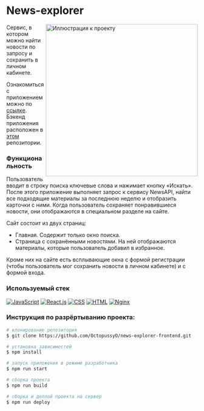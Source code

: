 # News-explorer

<img align="right" width="400px" src="https://downloader.disk.yandex.ru/preview/b681ce4148acf6c95f23909c48df2abd8908ef1ddad65c98eaec09e3128d7891/60314de8/46A899kYy3PWf3pkISNWvANgfgLjAcOFiY-aXf3k4YOuc7A4Etf4Pfp10PycasIxsa5epKcogKmStKMaxtGsdQ%3D%3D?uid=0&filename=news-explorer.jpg&disposition=inline&hash=&limit=0&content_type=image%2Fjpeg&owner_uid=0&tknv=v2&size=1920x913" alt="Иллюстрация к проекту">

Сервис, в котором можно найти новости по запросу и сохранить в личном кабинете.

Ознакомиться с приложением можно по [ссылке](https://wow-news.nomoredomains.club/).
Бэкенд приложения расположен в [этом](https://github.com/OctopussyO/news-explorer-api) репозитории.

### Функциональность

Пользователь вводит в строку поиска ключевые слова и нажимает кнопку «Искать». После этого приложение выполняет  запрос к сервису NewsAPI, найти все подходящие материалы за последнюю неделю и отобразить карточки с ними. Когда пользователь сохраняет понравившиеся новости, они отображаются в специальном разделе на сайте.

Сайт состоит из двух страниц:
- Главная. Содержит только окно поиска.
- Страница с сохранёнными новостями. На ней отображаются материалы, которые пользователь добавил в избранное.

Кроме них на сайте есть всплывающие окна с формой регистрации (чтобы пользователь мог сохранить новости в личном кабинете) и с формой входа.

### Используемый стек

[![JavaScript](https://img.shields.io/badge/-JavaScript-464646??style=flat-square&logo=javascript)](https://www.javascript.com/)
[![React.js](https://img.shields.io/badge/-React.js-464646??style=flat-square&logo=react.js)](https://ru.reactjs.org/)
[![CSS](https://img.shields.io/badge/-CSS-464646??style=flat-square&logo=css3)](https://www.w3.org/Style/CSS/specs.ru.html)
[![HTML](https://img.shields.io/badge/-HTML-464646??style=flat-square&logo=HTML5)](https://www.w3.org/TR/html52/introduction.html#introduction)
[![Nginx](https://img.shields.io/badge/-Nginx-464646??style=flat-square&logo=nginx)](https://https://www.netlify.com/)

### Инструкция по разрёртыванию проекта:
```bash
# клонирование репозитория
$ git clone https://github.com/OctopussyO/news-explorer-frontend.git

# установка зависимостей
$ npm install

# запуск приложения в режиме разработчика
$ npm run start

# сборка проекта
$ npm run build

# сборка и деплой проекта на сервер
$ npm run deploy
```

